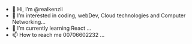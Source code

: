 - 👋 Hi, I’m @realkenzii
- 👀 I’m interested in coding, webDev, Cloud technologies and Computer Networking...
- 🌱 I’m currently learning React ...
- 📫 How to reach me 00706602232 ...

<!---
realkenzii/realkenzii is a ✨ special ✨ repository because its `README.md` (this file) appears on your GitHub profile.
You can click the Preview link to take a look at your changes.
--->
